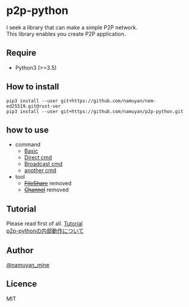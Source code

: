 p2p-python
==========
I seek a library that can make a simple P2P network.  
This library enables you create P2P application.

## Require
* Python3 (>=3.5)

## How to install
```commandline
pip3 install --user git+https://github.com/namuyan/nem-ed25519.git@rust-ver
pip3 install --user git+https://github.com/namuyan/p2p-python.git
```

## how to use
* command
    * [Basic](doc/BASIC.md)
    * [Direct cmd](doc/DIRECT_CMD.md)
    * [Broadcast cmd](doc/BROADCAST_CMD.md)
    * [another cmd](doc/ANOTHER_CMD.md)
* tool
    * [~~FileShare~~](doc/SHARE.md)  removed
    * [~~Channel~~](doc/CHANNEL.md)  removed

## Tutorial
Please read first of all.
[Tutorial](doc/TUTORIAL.md)  
[p2p-pythonの内部動作について](https://ameblo.jp/namuyan/entry-12398575560.html)


## Author
[@namuyan_mine](http://twitter.com/namuyan_mine/)

## Licence
MIT
